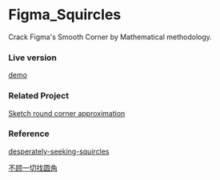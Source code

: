 # Figma_Squircles

Crack Figma's Smooth Corner by Mathematical methodology.

### Live version 

[demo](http://www.martinrgb.com/Figma_Squircles_Approximation/)

### Related Project

[Sketch round corner approximation](https://github.com/MartinRGB/sketch-smooth-corner-web)


### Reference

[desperately-seeking-squircles](https://www.figma.com/blog/desperately-seeking-squircles/)

[不顾一切找圆角](http://www.martinrgb.com/blog/#/Figma_Round_Corner)
